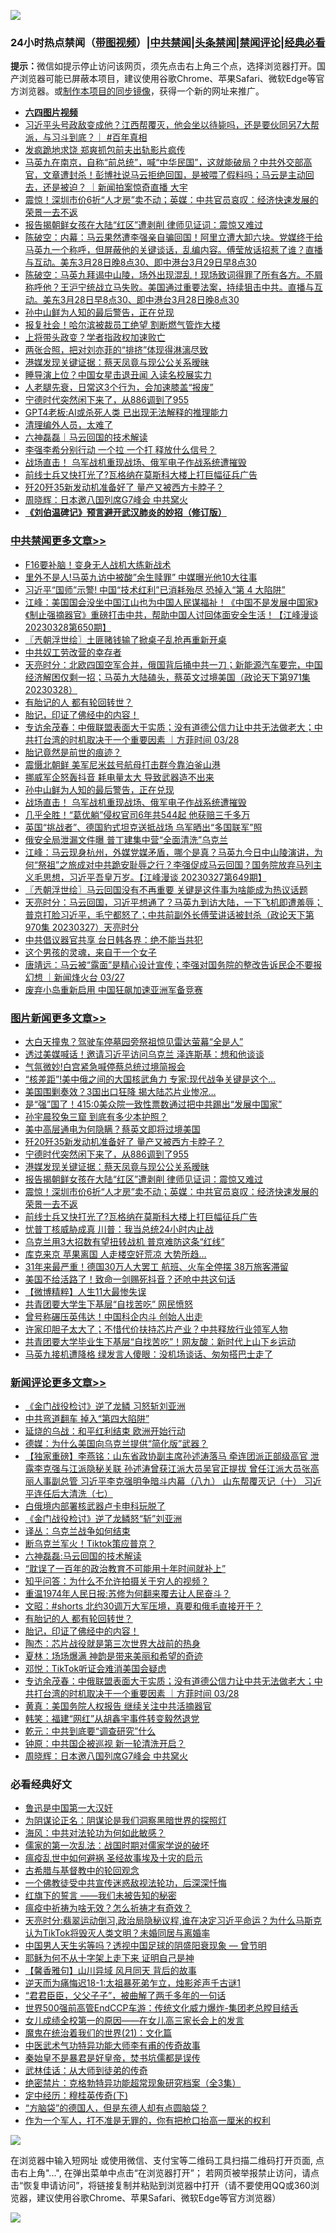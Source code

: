 ![](https://raw.githubusercontent.com/jsvpn/jsproxy/dev/64photo/fqnews-qr.jpg)

<div id="tt">
<h3>24小时热点禁闻（<a href="https://aaa.v2dns.tk/?QAjUl=BgRp5UNKRn&T5Vk=fPVH&Q59Ab=WxGE" target="_blank">带图视频</a>）|<a href="#%E4%B8%AD%E5%85%B1%E7%A6%81%E9%97%BB%E6%9B%B4%E5%A4%9A%E6%96%87%E7%AB%A0">中共禁闻</a>|<a href="#%E5%9B%BE%E7%89%87%E6%96%B0%E9%97%BB%E6%9B%B4%E5%A4%9A%E6%96%87%E7%AB%A0">头条禁闻</a>|<a href="#%E6%96%B0%E9%97%BB%E8%AF%84%E8%AE%BA%E6%9B%B4%E5%A4%9A%E6%96%87%E7%AB%A0">禁闻评论|<a href="#%E5%BF%85%E7%9C%8B%E7%BB%8F%E5%85%B8%E5%A5%BD%E6%96%87">经典必看</a></h3>
<div><b>提示：</b>微信如提示停止访问该网页，须先点击右上角三个点，选择浏览器打开。国产浏览器可能已屏蔽本项目，建议使用谷歌Chrome、苹果Safari、微软Edge等官方浏览器。或<a href="%E5%88%B6%E4%BD%9Cgit%E7%A6%81%E9%97%BB%E9%95%9C%E5%83%8F.md">制作本项目的同步镜像</a>，获得一个新的网址来推广。</div>
<ul>
<li><b><a href="http://d2.v2rss.gq/64.mp4" target="_blank">六四图片视频</a></b></li>
<li><a href="/sohnews/20230328/1865293.md">习近平头号政敌变成他？江西帮覆灭，他会坐以待毙吗，还是要伙同另7大帮派，与习斗到底？｜ #百年真相</a></li>
<li><a href="/yule/20230328/1865289.md">发疯跪地求饶 郑爽抓包前夫出轨影片疯传</a></li>
<li><a href="/sohnews/20230328/1865243.md">马英九在南京，自称“前总统”，喊“中华民国”，这就能破局？中共外交部高官，文章遭封杀！彭博社说马云拒绝回国，是被喂了假料吗；马云是主动回去，还是被迫？ ｜新闻拍案惊奇直播 大宇</a></li>
<li><a href="/topimagenews/20230328/1865326.md">震惊！深圳市价6折“人才房”卖不动；英媒：中共官员哀叹：经济快速发展的荣景一去不返</a></li>
<li><a href="/topimagenews/20230328/1865365.md">报告揭朝鲜女孩在大陆“红区”遭剥削 律师见证词：震惊又难过</a></li>
<li><a href="/sohnews/20230329/1865510.md">陈破空：内幕：马云果然遭李强亲自骗回国！阿里立遭大卸六块。党媒终于给马英九一个称呼，但屏蔽他的关键谈话，乱编内容。傅莹放话招惹了谁？直播与互动。美东3月28日晚8点30、即中港台3月29日早8点30</a></li>
<li><a href="/sohnews/20230328/1865300.md">陈破空：马英九拜谒中山陵，场外出现混乱！现场致词得罪了所有各方。不屑称呼他？王沪宁统战立马失败。美国通过重要法案，持续狙击中共。直播与互动。美东3月28日早8点30、即中港台3月28日晚8点30</a></li>
<li><a href="/cbnews/20230328/1865258.md">孙中山鲜为人知的最后警告，正在兑现</a></li>
<li><a href="/baitai/20230328/1865415.md">报复社会！哈尔滨被裁员工绝望 割断燃气管炸大楼</a></li>
<li><a href="/baitai/20230329/1865513.md">上将带头政变？学者指政权加速败亡</a></li>
<li><a href="/yule/20230328/1865304.md">两张合照，把对刘亦菲的“排挤”体现得淋漓尽致</a></li>
<li><a href="/topimagenews/20230329/1865529.md">港媒发现关键证据：蔡天凤竟与现公公关系暧昧</a></li>
<li><a href="/yule/20230329/1865495.md">睡导演上位？中国女星击退丑闻 入读名校展实力</a></li>
<li><a href="/health/20230328/1865259.md">人老腿先衰，日常这3个行为，会加速膝盖“报废”</a></li>
<li><a href="/topimagenews/20230329/1865542.md">宁德时代突然闲下来了，从886调到了955</a></li>
<li><a href="/cnnews/20230329/1865472.md">GPT4老板:AI或杀死人类 已出现无法解释的推理能力</a></li>
<li><a href="/finance/20230328/1865295.md">清理编外人员，太难了</a></li>
<li><a href="/baitai/20230329/1865464.md">六神磊磊｜马云回国的技术解读</a></li>
<li><a href="/baitai/20230329/1865507.md">李强李希分别行动 一个拉 一个打 释放什么信号？</a></li>
<li><a href="/cbnews/20230328/1865250.md">战场直击！ 乌军战机重现战场、俄军电子作战系统遭摧毁</a></li>
<li><a href="/topimagenews/20230328/1865283.md">前线士兵又快打光了?瓦格纳在莫斯科大楼上打巨幅征兵广告</a></li>
<li><a href="/topimagenews/20230329/1865562.md">歼20歼35新发动机准备好了 量产又被西方卡脖子？</a></li>
<li><a href="/comments/20230329/1865521.md">周晓辉：日本邀八国列席G7峰会 中共窝火</a></li>
<li><b><a href="/comments/20200207/1272816.md" target="_blank">《刘伯温碑记》预言避开武汉肺炎的妙招（修订版）</a></b></li>
</ul>
</div>

<div class="catlist">
<h3><a href="/cbnews/" target="_blank">中共禁闻</a><span><a href="/cbnews/" target="_blank" rel="nofollow">更多文章>></a></span></h3>
<ul>
<li><a href="/cbnews/20230329/1865724.md" target="_blank">F16要补脑！变身无人战机大练新战术</a></li>
<li><a href="/cbnews/20230329/1865723.md" target="_blank">里外不是人!马英九访中被酸&#8221;余生赎罪&#8221; 中媒曝光他10大往事</a></li>
<li><a href="/cbnews/20230329/1865691.md" target="_blank">习近平“国师”示警! 中国“技术红利”已消耗殆尽 恐掉入“第 4 大陷阱”</a></li>
<li><a href="/cbnews/20230329/1865651.md" target="_blank">江峰：美国国会没坐中国江山也为中国人民谋福祉！《中国不是发展中国家》《制止强摘器官》重磅打击中共，帮助中国人讨回体面安全生活！【江峰漫谈20230328第650期】</a></li>
<li><a href="/cbnews/20230329/1865630.md" target="_blank">〖兲朝浮世绘〗土匪赌钱输了掀桌子乱抢再重新开桌</a></li>
<li><a href="/cbnews/20230329/1865629.md" target="_blank">中共奴工劳改营的幸存者</a></li>
<li><a href="/cbnews/20230329/1865582.md" target="_blank">天亮时分：北欧四国空军合并，俄国背后捅中共一刀；新能源汽车要完，中国经济解困仅剩一招；马英九大陆磕头，蔡英文过境美国（政论天下第971集 20230328）</a></li>
<li><a href="/comments/20230329/1865569.md" target="_blank">有胎记的人 都有轮回转世？</a></li>
<li><a href="/comments/20230329/1865568.md" target="_blank">胎记，印证了佛经中的内容！</a></li>
<li><a href="/comments/20230329/1865541.md" target="_blank">专访余茂春：中俄联盟表面大于实质；没有道德公信力让中共无法做老大；中共打台湾的时机取决于一个重要因素 ｜方菲时间 03/28</a></li>
<li><a href="/comments/20230329/1865445.md" target="_blank">胎记竟然是前世的痕迹？</a></li>
<li><a href="/cbnews/20230328/1865354.md" target="_blank">震慑北朝鲜 美军尼米兹号航母打击群今靠泊釜山港</a></li>
<li><a href="/cbnews/20230328/1865327.md" target="_blank">挪威军企怒轰抖音 耗电量太大 导致武器造不出来</a></li>
<li><a href="/cbnews/20230328/1865258.md" target="_blank">孙中山鲜为人知的最后警告，正在兑现</a></li>
<li><a href="/cbnews/20230328/1865250.md" target="_blank">战场直击！ 乌军战机重现战场、俄军电子作战系统遭摧毁</a></li>
<li><a href="/cbnews/20230328/1865249.md" target="_blank">几乎全胜！“葛优躺”侵权官司6年共544起 他获赔三千多万</a></li>
<li><a href="/cbnews/20230328/1865237.md" target="_blank">英国“挑战者”、德国豹式坦克送抵战场 乌军晒出“多国联军”照</a></li>
<li><a href="/cbnews/20230328/1865231.md" target="_blank">俄安全局泄漏文件曝 普丁建集中营“全面清洗”乌克兰</a></li>
<li><a href="/cbnews/20230328/1865196.md" target="_blank">江峰：马云现身杭州，外媒党媒矛盾，哪个是真？马英九今日中山陵演讲，为何“祭祖”之旅成对中共跪安耻辱之行？李强促成马云回国？国务院放弃马列主义毛思想，习近平吾皇万岁。【江峰漫谈 20230327第649期】</a></li>
<li><a href="/cbnews/20230328/1865173.md" target="_blank">〖兲朝浮世绘〗马云回国没有不再重要 关键是这件事为啥能成为热议话题</a></li>
<li><a href="/cbnews/20230328/1865147.md" target="_blank">天亮时分：马云回国，习近平想通了？马英九到访大陆，一下飞机即遭羞辱；普京打脸习近平，毛宁都怒了；中共前副外长傅莹讲话被封杀（政论天下第970集 20230327）天亮时分</a></li>
<li><a href="/cbnews/20230328/1865145.md" target="_blank">中共倡议器官共享 台日韩各界：绝不能当共犯</a></li>
<li><a href="/comments/20230328/1865138.md" target="_blank">这个男孩的灵魂，来自于一个女子</a></li>
<li><a href="/comments/20230328/1865076.md" target="_blank">唐靖远：马云被“露面”是精心设计宣传；李强对国务院的整改告诉民企不要报幻想 ｜新闻烽火台 03/27</a></li>
<li><a href="/cbnews/20230328/1865020.md" target="_blank">废弃小岛重新启用 中国狂飙加速亚洲军备竞赛</a></li>

</ul>
</div>
<div class="catlist">
<h3><a href="/topimagenews/" target="_blank">图片新闻</a><span><a href="/topimagenews/" target="_blank" rel="nofollow">更多文章>></a></span></h3>
<ul>
<li><a href="/topimagenews/20230329/1865722.md" target="_blank">大白天撞鬼？驾驶车停墓园旁祭祖惊见雷达萤幕“全是人”</a></li>
<li><a href="/topimagenews/20230329/1865715.md" target="_blank">透过美媒喊话！邀请习近平访问乌克兰 泽连斯基：想和他谈谈</a></li>
<li><a href="/topimagenews/20230329/1865690.md" target="_blank">气氛微妙!白宫紧急喊停蔡总统过境简报会</a></li>
<li><a href="/topimagenews/20230329/1865676.md" target="_blank">“核差距”!美中俄之间的大国核武角力 专家:现代战争关键是这个…</a></li>
<li><a href="/topimagenews/20230329/1865639.md" target="_blank">美国围剿奏效？3国出口狂降 揭大陆芯片业惨况…</a></li>
<li><a href="/topimagenews/20230329/1865620.md" target="_blank">是“强”国了！415:0美众院一致性票数通过把中共踢出“发展中国家”</a></li>
<li><a href="/topimagenews/20230329/1865595.md" target="_blank">孙宇晨狡兔三窟 到底有多少本护照？</a></li>
<li><a href="/topimagenews/20230329/1865583.md" target="_blank">美中高层通电为何隐瞒？蔡英文即将过境美国</a></li>
<li><a href="/topimagenews/20230329/1865562.md" target="_blank">歼20歼35新发动机准备好了 量产又被西方卡脖子？</a></li>
<li><a href="/topimagenews/20230329/1865542.md" target="_blank">宁德时代突然闲下来了，从886调到了955</a></li>
<li><a href="/topimagenews/20230329/1865529.md" target="_blank">港媒发现关键证据：蔡天凤竟与现公公关系暧昧</a></li>
<li><a href="/topimagenews/20230328/1865365.md" target="_blank">报告揭朝鲜女孩在大陆“红区”遭剥削 律师见证词：震惊又难过</a></li>
<li><a href="/topimagenews/20230328/1865326.md" target="_blank">震惊！深圳市价6折“人才房”卖不动；英媒：中共官员哀叹：经济快速发展的荣景一去不返</a></li>
<li><a href="/topimagenews/20230328/1865283.md" target="_blank">前线士兵又快打光了?瓦格纳在莫斯科大楼上打巨幅征兵广告</a></li>
<li><a href="/topimagenews/20230328/1865257.md" target="_blank">忧普丁核威胁成真 川普：我当总统24小时内止战</a></li>
<li><a href="/topimagenews/20230328/1865235.md" target="_blank">乌克兰用3大招数有望扭转战机 普京难防这条“红线”</a></li>
<li><a href="/topimagenews/20230328/1865219.md" target="_blank">库克来京 苹果离国 人走楼空好荒凉 大势所趋…</a></li>
<li><a href="/topimagenews/20230328/1865214.md" target="_blank">31年来最严重！德国30万人大罢工 航班、火车全停摆 38万旅客滞留</a></li>
<li><a href="/topimagenews/20230328/1865175.md" target="_blank">美国不给活路了！致命一剑赐死抖音？还呛中共这句话</a></li>
<li><a href="/topimagenews/20230328/1865160.md" target="_blank">【微博精粹】人生11大最惨失误</a></li>
<li><a href="/topimagenews/20230328/1865097.md" target="_blank">共青团要大学生下基层“自找苦吃” 网民愤怒</a></li>
<li><a href="/topimagenews/20230328/1865094.md" target="_blank">曾号称碾压英伟达！中国科企内斗 创始人出走</a></li>
<li><a href="/topimagenews/20230327/1864899.md" target="_blank">许家印胆子太大了；不惜代价扶持芯片产业？中共释放行业领军人物</a></li>
<li><a href="/topimagenews/20230327/1864864.md" target="_blank">共青团要大学毕业生下基层“自找苦吃”！网友酸：新时代上山下乡运动</a></li>
<li><a href="/topimagenews/20230327/1864863.md" target="_blank">马英九接机遭降格 绿发言人傻眼：没机场谈话、匆匆搭巴士走了</a></li>

</ul>
</div>
<div class="catlist">
<h3><a href="/comments/" target="_blank">新闻评论</a><span><a href="/comments/" target="_blank" rel="nofollow">更多文章>></a></span></h3>
<ul>
<li><a href="/comments/20230329/1865686.md" target="_blank">《金门战役检讨》逆了龙鳞 习怒斩刘亚洲</a></li>
<li><a href="/comments/20230329/1865623.md" target="_blank">中共弯道翻车 掉入“第四大陷阱”</a></li>
<li><a href="/comments/20230329/1865622.md" target="_blank">延烧的乌战：和平红利结束 欧洲开始行动</a></li>
<li><a href="/comments/20230329/1865621.md" target="_blank">德媒：为什么美国向乌克兰提供“简化版”武器？</a></li>
<li><a href="/comments/20230329/1865616.md" target="_blank">【独家重磅】李燕铭：山东省政协副主席孙述涛落马 牵连团派正部级高官 泄露李克强与江派隐秘关联 孙述涛曾获江派大员吴官正提拔 曾任江派大员张高丽人事副总管 习近平李克强明争暗斗内幕（八九） 山东帮覆灭记（十） 习近平连任后大清洗（七）</a></li>
<li><a href="/comments/20230329/1865611.md" target="_blank">白俄境内部署核武器卢卡申科玩脱了</a></li>
<li><a href="/comments/20230329/1865610.md" target="_blank">《金门战役检讨》逆了龙鳞怒“斩”刘亚洲</a></li>
<li><a href="/comments/20230329/1865609.md" target="_blank">译丛：乌克兰战争如何结束</a></li>
<li><a href="/comments/20230329/1865608.md" target="_blank">断乌克兰军火！Tiktok策应普京？</a></li>
<li><a href="/comments/20230329/1865588.md" target="_blank">六神磊磊:马云回国的技术解读</a></li>
<li><a href="/comments/20230329/1865587.md" target="_blank">“耽误了一百年的政治教育不可能用十年时间就补上”</a></li>
<li><a href="/comments/20230329/1865586.md" target="_blank">知乎问答：为什么不允许拍摄关于穷人的视频？</a></li>
<li><a href="/comments/20230329/1865585.md" target="_blank">重温1974年人民日报:苏修为何翻来覆去让人民奋斗？</a></li>
<li><a href="/comments/20230329/1865574.md" target="_blank">文昭：#shorts 北约30调万大军压境，真要和俄毛直接开干？</a></li>
<li><a href="/comments/20230329/1865569.md" target="_blank">有胎记的人 都有轮回转世？</a></li>
<li><a href="/comments/20230329/1865568.md" target="_blank">胎记，印证了佛经中的内容！</a></li>
<li><a href="/comments/20230329/1865556.md" target="_blank">陶杰：芯片战役就是第三次世界大战前的热身</a></li>
<li><a href="/comments/20230329/1865544.md" target="_blank">夏林：场场爆满 神韵是带来美丽和希望的奇迹</a></li>
<li><a href="/comments/20230329/1865543.md" target="_blank">邓悦：TikTok听证会难消美国会疑虑</a></li>
<li><a href="/comments/20230329/1865541.md" target="_blank">专访余茂春：中俄联盟表面大于实质；没有道德公信力让中共无法做老大；中共打台湾的时机取决于一个重要因素 ｜方菲时间 03/28</a></li>
<li><a href="/comments/20230329/1865525.md" target="_blank">黄真：美国务院人权报告 继续关注中共活摘器官</a></li>
<li><a href="/comments/20230329/1865524.md" target="_blank">韩笑：福建“网红”从胡鑫宇事件转变毅然退党</a></li>
<li><a href="/comments/20230329/1865523.md" target="_blank">乾元：中共到底要“调查研究”什么</a></li>
<li><a href="/comments/20230329/1865522.md" target="_blank">钟原：中共国企被巡视 新一轮清洗开启？</a></li>
<li><a href="/comments/20230329/1865521.md" target="_blank">周晓辉：日本邀八国列席G7峰会 中共窝火</a></li>

</ul>
</div>

<div class="catlist">
<h3>必看经典好文</h3>
<ul>
<li><a href="/cnnews/20210213/1486568.md" target="_blank">鲁迅是中国第一大汉奸</a></li>
<li><a href="/comments/20201031/1423298.md" target="_blank">为阴谋论正名：阴谋论是我们洞察黑暗世界的探照灯</a></li>
<li><a href="/comments/20191218/1228234.md" target="_blank">海风：中共对法轮功为何如此敏感？</a></li>
<li><a href="/comments/20191110/1037275.md" target="_blank">儒家的第一次乱法：战国时期对儒家学说的破坏</a></li>
<li><a href="/comments/20200618/1346823.md" target="_blank">瘟疫乱世中如何避祸 圣经故事埃及十灾的启示</a></li>
<li><a href="/comments/20220503/1727847.md" target="_blank">古希腊与基督教中的轮回观念</a></li>
<li><a href="/bannedvideo/20210124/1473946.md" target="_blank">一个佛教徒受中共宣传迷惑敌视法轮功，后深深忏悔</a></li>
<li><a href="/comments/20221219/1825441.md" target="_blank">红旗下的誓言 ——我们未被告知的秘密</a></li>
<li><a href="/comments/20200502/1322275.md" target="_blank">瘟疫中祈祷为啥无效？怎么祈祷才有奇效？</a></li>
<li><a href="/cbnews/20220620/1747851.md" target="_blank">天亮时分:翡翠运动倒习,政治局隐秘议程,谁在决定习近平命运？为什么马斯克认为TikTok将毁灭人类文明？未婚同居与离婚率</a></li>
<li><a href="/comments/20220208/1689146.md" target="_blank">中国男人天生劣等吗？透视中国足球的阴盛阳衰现象 — 曾节明</a></li>
<li><a href="/ccpdope/20190803/1168965.md" target="_blank">耶稣为何不从十字架上走下来 证明自己是神</a></li>
<li><a href="/bannedvideo/20210301/1495768.md" target="_blank">【馨香雅句】山川异域 风月同天 背后的故事</a></li>
<li><a href="/tculture/20190304/1091068.md" target="_blank">逆天而为痛悔迟18-1:太祖暴死弟乍立，烛影斧声千古谜1</a></li>
<li><a href="/comments/20220728/1764149.md" target="_blank">“君君臣臣，父父子子”，被曲解了两千多年的一句话</a></li>
<li><a href="/comments/20220728/1764121.md" target="_blank">世界500强前高管EndCCP车游：传统文化威力爆炸-集团老总瞠目结舌</a></li>
<li><a href="/comments/20210801/1597741.md" target="_blank">女儿成绩全校第一的原因——在女儿高三家长会上的发言</a></li>
<li><a href="/comments/20180802/980476.md" target="_blank">魔鬼在统治着我们的世界(21)：文化篇</a></li>
<li><a href="/comments/20210810/1603664.md" target="_blank">中医武术气功特异功能大师李有甫的传奇故事</a></li>
<li><a href="/lifebaike/20210407/1521258.md" target="_blank">秦始皇不是暴君是好皇帝，焚书坑儒都是误传</a></li>
<li><a href="/topimagenews/20130216/104433.md" target="_blank">武林佳话：从大师到徒弟的传奇</a></li>
<li><a href="/comments/20200705/783265.md" target="_blank">绝密禁片：克格勃特异功能超常现象研究档案（全3集）</a></li>
<li><a href="/tculture/xiulian/20151108/468739.md" target="_blank">定中经历：穆桂英传奇(下)</a></li>
<li><a href="/comments/20220129/1685716.md" target="_blank">“方脑袋”的德国人，但是东德人却有点圆脑袋？</a></li>
<li><a href="/comments/20221204/1819603.md" target="_blank">作为一个军人，打不准是无罪的，你有把枪口抬高一厘米的权利</a></li>

</ul>
</div>

![](https://raw.githubusercontent.com/jsvpn/jsproxy/dev/64photo/fqnews-qr.jpg)

在浏览器中输入短网址 或使用微信、支付宝等二维码工具扫描二维码打开页面, 点击右上角"...", 在弹出菜单中点击“在浏览器打开”； 若网页被举报禁止访问，请点击“恢复申请访问”，将链接复制并粘贴到浏览器中打开（请不要使用QQ或360浏览器，建议使用谷歌Chrome、苹果Safari、微软Edge等官方浏览器）

![](https://raw.githubusercontent.com/jsvpn/jsproxy/dev/64photo/wx.jpg)